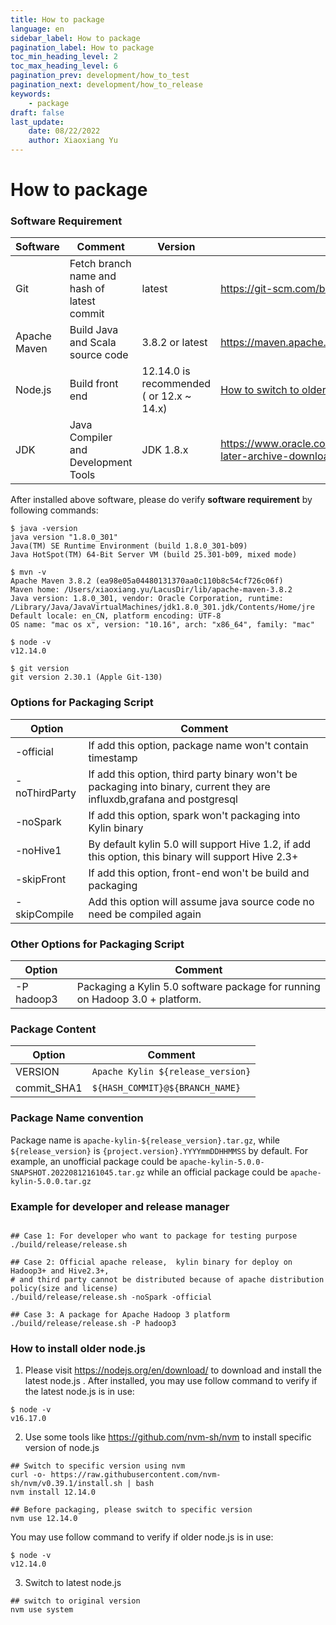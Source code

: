 ```yaml
---
title: How to package
language: en
sidebar_label: How to package
pagination_label: How to package
toc_min_heading_level: 2
toc_max_heading_level: 6
pagination_prev: development/how_to_test
pagination_next: development/how_to_release
keywords:
    - package
draft: false
last_update:
    date: 08/22/2022
    author: Xiaoxiang Yu
---
```


# How to package

### <span id="software_reqiurement">Software Requirement</span>

| Software      | Comment                                      |    Version     |   Download Link    |
|---------------| ---------------------------------------------|----------------|--------------------|
| Git           |  Fetch branch name and hash of latest commit | latest         | https://git-scm.com/book/en/v2/Getting-Started-Installing-Git |
| Apache Maven  |  Build Java and Scala source code            | 3.8.2 or latest| https://maven.apache.org/download.cgi |  
| Node.js       |  Build front end                             | 12.14.0 is recommended ( or 12.x ~ 14.x) | [How to switch to older node.js](development/how_to_package.md#install_older_node)|
| JDK           |  Java Compiler and Development Tools         | JDK 1.8.x      | https://www.oracle.com/java/technologies/javase/javase8u211-later-archive-downloads.html |

After installed above software, please do verify **software requirement** by following commands:

```shell
$ java -version
java version "1.8.0_301"
Java(TM) SE Runtime Environment (build 1.8.0_301-b09)
Java HotSpot(TM) 64-Bit Server VM (build 25.301-b09, mixed mode)

$ mvn -v
Apache Maven 3.8.2 (ea98e05a04480131370aa0c110b8c54cf726c06f)
Maven home: /Users/xiaoxiang.yu/LacusDir/lib/apache-maven-3.8.2
Java version: 1.8.0_301, vendor: Oracle Corporation, runtime: /Library/Java/JavaVirtualMachines/jdk1.8.0_301.jdk/Contents/Home/jre
Default locale: en_CN, platform encoding: UTF-8
OS name: "mac os x", version: "10.16", arch: "x86_64", family: "mac"

$ node -v
v12.14.0

$ git version
git version 2.30.1 (Apple Git-130)
```
### Options for Packaging Script

|         Option       |     Comment                                        | 
|--------------------  | ---------------------------------------------------|
| -official            | If add this option, package name won't contain timestamp| 
| -noThirdParty        | If add this option, third party binary won't be packaging into binary, current they are influxdb,grafana and postgresql |
| -noSpark             | If add this option, spark won't packaging into Kylin binary |
| -noHive1             | By default kylin 5.0 will support Hive 1.2, if add this option, this binary will support Hive 2.3+ |
| -skipFront           | If add this option, front-end won't be build and packaging |
| -skipCompile         | Add this option will assume java source code no need be compiled again |

### Other Options for Packaging Script
|         Option       |     Comment                                        | 
|--------------------  | ---------------------------------------------------|
| -P hadoop3           | Packaging a Kylin 5.0 software package for running on Hadoop 3.0 + platform.|

### Package Content

|         Option       |     Comment    | 
|--------------------  | ---------------|
| VERSION              | `Apache Kylin ${release_version}`  |
| commit_SHA1          | `${HASH_COMMIT}@${BRANCH_NAME}`    |

### Package Name convention

Package name is `apache-kylin-${release_version}.tar.gz`, while `${release_version}` is `{project.version}.YYYYmmDDHHMMSS` by default.
For example, an unofficial package could be `apache-kylin-5.0.0-SNAPSHOT.20220812161045.tar.gz` while an official package could be `apache-kylin-5.0.0.tar.gz`

### Example for developer and release manager

```shell

## Case 1: For developer who want to package for testing purpose
./build/release/release.sh 

## Case 2: Official apache release,  kylin binary for deploy on Hadoop3+ and Hive2.3+, 
# and third party cannot be distributed because of apache distribution policy(size and license)
./build/release/release.sh -noSpark -official 

## Case 3: A package for Apache Hadoop 3 platform
./build/release/release.sh -P hadoop3
```

### <span id="install_older_node">How to install older node.js</span>

1. Please visit https://nodejs.org/en/download/ to download and install the latest node.js . After installed, you may use follow command to verify if the latest node.js is in use:
```shell
$ node -v
v16.17.0
```

2. Use some tools like https://github.com/nvm-sh/nvm to install specific version of node.js 

```shell
## Switch to specific version using nvm
curl -o- https://raw.githubusercontent.com/nvm-sh/nvm/v0.39.1/install.sh | bash
nvm install 12.14.0

## Before packaging, please switch to specific version
nvm use 12.14.0
```

You may use follow command to verify if older node.js is in use:
```shell
$ node -v
v12.14.0
```

3. Switch to latest node.js
```shell
## switch to original version
nvm use system
```
